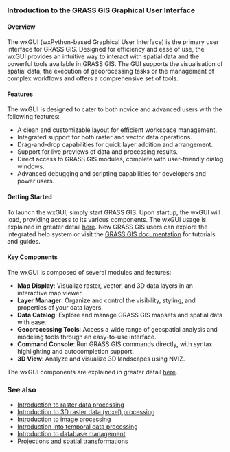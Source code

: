 

### Introduction to the GRASS GIS Graphical User Interface


#### Overview

The wxGUI (wxPython-based Graphical User Interface) is the primary user
interface for GRASS GIS. Designed for efficiency and ease of use, the
wxGUI provides an intuitive way to interact with spatial data and the
powerful tools available in GRASS GIS.
The GUI supports the visualisation of spatial data, the execution of
geoprocessing tasks or the management of complex workflows and offers a
comprehensive set of tools.

#### Features

The wxGUI is designed to cater to both novice and advanced users with
the following features:

* A clean and customizable layout for efficient workspace management.
* Integrated support for both raster and vector data operations.
* Drag-and-drop capabilities for quick layer addition and arrangement.
* Support for live previews of data and processing results.
* Direct access to GRASS GIS modules, complete with user-friendly
  dialog windows.
* Advanced debugging and scripting capabilities for developers and
  power users.


#### Getting Started

To launch the wxGUI, simply start GRASS GIS. Upon startup, the wxGUI will
load, providing access to its various components.
The wxGUI usage is explained in greater detail [here](wxGUI.html).
New GRASS GIS users can explore the integrated help system or visit the
[GRASS GIS documentation](https://grass.osgeo.org/documentation/)
for tutorials and guides.

#### Key Components

The wxGUI is composed of several modules and features:

* **Map Display**: Visualize raster, vector, and 3D data
  layers in an interactive map viewer.
* **Layer Manager**: Organize and control the visibility,
  styling, and properties of your data layers.
* **Data Catalog**: Explore and manage GRASS GIS mapsets
  and spatial data with ease.
* **Geoprocessing Tools**: Access a wide range of geospatial
  analysis and modeling tools through an easy-to-use interface.
* **Command Console**: Run GRASS GIS commands directly,
  with syntax highlighting and autocompletion support.
* **3D View**: Analyze and visualize 3D landscapes
  using NVIZ.

The wxGUI components are explained in greater detail
[here](wxGUI.components.html).

### See also

* [Introduction to raster data processing](rasterintro.html)
* [Introduction to 3D raster data (voxel) processing](raster3dintro.html)
* [Introduction to image processing](imageryintro.html)
* [Introduction into temporal data processing](temporalintro.html)
* [Introduction to database management](databaseintro.html)
* [Projections and spatial transformations](projectionintro.html)
